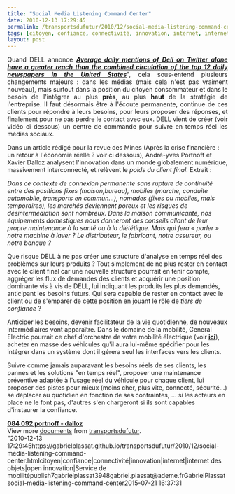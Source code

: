```yaml
---
title: "Social Media Listening Command Center"
date: 2010-12-13 17:29:45
permalink: /transportsdufutur/2010/12/social-media-listening-command-center.html
tags: [citoyen, confiance, connectivité, innovation, internet, internet des objets, open innovation, Service de mobilité]
layout: post
---
```


<p style="text-align: justify">Quand DELL annonce <strong><em><a href=""http://en.community.dell.com/dell-blogs/Direct2Dell/b/direct2dell/archive/2010/12/08/dell-s-next-step-the-social-media-listening-command-center.aspx"" target=""_blank"">Average daily mentions of Dell on Twitter alone have a greater reach than the combined circulation of the top 12 daily newspapers in the United States</a></em></strong>", cela sous-entend plusieurs changements majeurs : dans les médias (mais cela n'est pas vraiment nouveau), mais surtout dans la position du citoyen consommateur et dans le besoin de l'intégrer au plus <strong>près</strong>, au plus <strong>haut </strong>de la stratégie de l'entreprise. Il faut désormais être à l'écoute permanente, continue de ces clients pour répondre à leurs besoins, pour leurs proposer des réponses, et finalement pour ne pas perdre le contact avec eux. DELL vient de créer (voir vidéo ci dessous) un centre de commande pour suivre en temps réel les médias sociaux. </p>  <!--more-->   <p style=""text-align: justify"">        </p> <p style=""text-align: justify"">Dans un article rédigé pour la revue des Mines (Après la crise financière : un retour à l'économie réelle ? voir ci dessous), André-yves Portnoff et Xavier Dalloz analysent l'innovation dans un monde globalement numérique, massivement interconnecté, et relèvent le <em>poids du client final</em>. Extrait :</p> <p style=""text-align: justifypadding-left: 30px""><em>Dans ce contexte de connexion permanente sans rupture de continuité entre des positions fixes (maison,bureau), mobiles (marche, conduite automobile, transports en commun…), nomades (fixes ou mobiles, mais temporaires), les marchés deviennent poreux et les risques de désintermédiation sont nombreux. Dans la maison communicante, nos équipements domestiques nous donneront des conseils allant de leur propre maintenance à la santé ou à la diététique. Mais qui fera « parler » notre machine à laver ? Le distributeur, le fabricant, notre assureur, ou notre banque ?</em></p> <p style=""text-align: justify"">Que risque DELL à ne pas créer une structure d'analyse en temps réel des problèmes sur leurs produits ? Tout simplement de ne plus rester en contact avec le client final car une nouvelle structure pourrait en tenir compte, aggréger les flux de demandes des clients et acquérir une position dominante vis à vis de DELL, lui indiquant les produits les plus demandés, anticipant les besoins futurs. Qui sera capable de rester en contact avec le client ou de s'emparer de cette position en jouant le rôle de <em>tiers de confiance</em> ? </p> <p style=""text-align: justify"">Anticiper les besoins, devenir facilitateur de la vie quotidienne, de nouveaux intermédiaires vont apparaître. Dans le domaine de la mobilité, General Electric pourrait ce chef d'orchestre de votre mobilité électrique (voir <strong><a href="https://gabrielplassat.github.io/transportsdufutur/2010/11/general-electric-se-prepare-a-devenir-le-leader-mondial-en-matiere-de-mobilite-electrique.html"" target=""_blank"">ici</a></strong>), acheter en masse des véhicules qu'il aura lui-même spécifier pour les intégrer dans un système dont il gérera seul les interfaces vers les clients.</p> <p style=""text-align: justify"">Suivre comme jamais auparavant les besoins réels de ses clients, les pannes et les solutions "en temps réel", proposer une maintenance préventive adaptée à l'usage réel du véhicule pour chaque client, lui proposer des pistes pour mieux (moins cher, plus vite, connecté, sécurité...) se déplacer au quotidien en fonction de ses contraintes, ... si les acteurs en place ne le font pas, d'autres s'en chargeront si ils sont capables d'instaurer la confiance.</p> <div id=""__ss_6145043"" style=""width: 477px""><strong style=""margin: 12px 0 4px""><a href=""http://www.slideshare.net/transportsdufutur/084-092-portnoff-dalloz"" title=""084 092 portnoff - dalloz"">084 092 portnoff - dalloz</a></strong>        <div style=""padding: 5px 0 12px"">View more <a href=""http://www.slideshare.net/"">documents</a> from <a href=""http://www.slideshare.net/transportsdufutur"">transportsdufutur</a>.</div> </div>"2010-12-13 17:29:45https://gabrielplassat.github.io/transportsdufutur/2010/12/social-media-listening-command-center.htmlcitoyen|confiance|connectivité|innovation|internet|internet des objets|open innovation|Service de mobilitépublish7gabrielplassat3948gabriel.plassat@ademe.frGabrielPlassatsocial-media-listening-command-center2015-07-21 16:37:31
